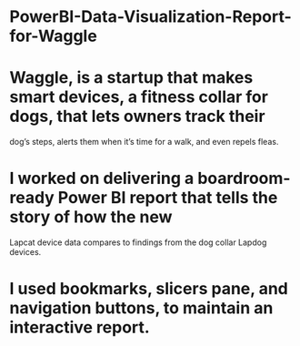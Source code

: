 # PowerBI-Data-Visualization-Report-for-Waggle

# Waggle, is a startup that makes smart devices, a fitness collar for dogs, that lets owners track their 
dog’s steps, alerts them when it’s time for a walk, and even repels fleas.
# I worked on delivering a boardroom-ready Power BI report that tells the story of how the new 
Lapcat device data compares to findings from the dog collar Lapdog devices.
# I used bookmarks, slicers pane, and navigation buttons, to maintain an interactive report.
